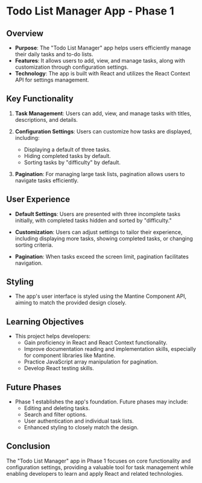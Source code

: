 # Todo List Manager App - Phase 1

## Overview

- **Purpose**: The "Todo List Manager" app helps users efficiently manage their daily tasks and to-do lists.
- **Features**: It allows users to add, view, and manage tasks, along with customization through configuration settings.
- **Technology**: The app is built with React and utilizes the React Context API for settings management.

## Key Functionality

1. **Task Management**: Users can add, view, and manage tasks with titles, descriptions, and details.

2. **Configuration Settings**: Users can customize how tasks are displayed, including:
   - Displaying a default of three tasks.
   - Hiding completed tasks by default.
   - Sorting tasks by "difficulty" by default.

3. **Pagination**: For managing large task lists, pagination allows users to navigate tasks efficiently.

## User Experience

- **Default Settings**: Users are presented with three incomplete tasks initially, with completed tasks hidden and sorted by "difficulty."

- **Customization**: Users can adjust settings to tailor their experience, including displaying more tasks, showing completed tasks, or changing sorting criteria.

- **Pagination**: When tasks exceed the screen limit, pagination facilitates navigation.

## Styling

- The app's user interface is styled using the Mantine Component API, aiming to match the provided design closely.

## Learning Objectives

- This project helps developers:
  - Gain proficiency in React and React Context functionality.
  - Improve documentation reading and implementation skills, especially for component libraries like Mantine.
  - Practice JavaScript array manipulation for pagination.
  - Develop React testing skills.

## Future Phases

- Phase 1 establishes the app's foundation. Future phases may include:
  - Editing and deleting tasks.
  - Search and filter options.
  - User authentication and individual task lists.
  - Enhanced styling to closely match the design.

## Conclusion

The "Todo List Manager" app in Phase 1 focuses on core functionality and configuration settings, providing a valuable tool for task management while enabling developers to learn and apply React and related technologies.
